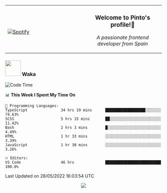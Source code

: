 <table width="100%" align="center"> 
  <tr>
  <td width="50%">
      
&nbsp; <br> [![Spotify](https://novatorem-zeta-rust.vercel.app/api/spotify)](https://open.spotify.com/user/novatorem-zeta-rust)

  </td>
  <td width="50%">
    <h3 align="center">Welcome to Pinto's profile!👋</h3>
    <p align="center"><em>A passionate frontend developer from Spain</em></p>
  </td>
  </table>

### <img src="https://media.giphy.com/media/VgCDAzcKvsR6OM0uWg/giphy.gif" width="50"> Waka

  <!--START_SECTION:waka-->
![Code Time](http://img.shields.io/badge/Code%20Time-447%20hrs%2029%20mins-blue)

📊 **This Week I Spent My Time On** 

```text
💬 Programming Languages: 
TypeScript               34 hrs 19 mins      ██████████████████░░░░░░░   74.63% 
SCSS                     5 hrs 15 mins       ██░░░░░░░░░░░░░░░░░░░░░░░   11.42% 
Bash                     2 hrs 3 mins        █░░░░░░░░░░░░░░░░░░░░░░░░   4.49% 
HTML                     1 hr 33 mins        ░░░░░░░░░░░░░░░░░░░░░░░░░   3.39% 
JavaScript               1 hr 30 mins        ░░░░░░░░░░░░░░░░░░░░░░░░░   3.26%

🔥 Editors: 
VS Code                  46 hrs              █████████████████████████   100.0%

```


 Last Updated on 28/05/2022 16:03:54 UTC
<!--END_SECTION:waka-->

<div align="center">
<img src="https://github-readme-stats-gilt-tau.vercel.app/api/top-langs/?username=pinto-hub&layout=compact&theme=dracula" />
</div>
